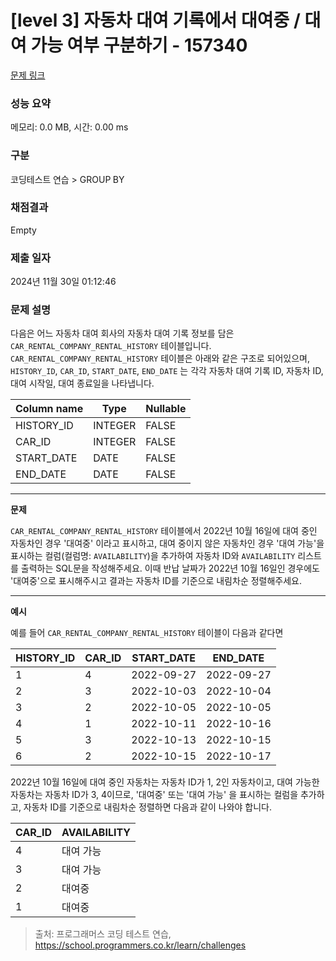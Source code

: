 # \[level 3] 자동차 대여 기록에서 대여중 / 대여 가능 여부 구분하기 - 157340

[문제 링크](https://school.programmers.co.kr/learn/courses/30/lessons/157340)

### 성능 요약

메모리: 0.0 MB, 시간: 0.00 ms

### 구분

코딩테스트 연습 > GROUP BY

### 채점결과

Empty

### 제출 일자

2024년 11월 30일 01:12:46

### 문제 설명

다음은 어느 자동차 대여 회사의 자동차 대여 기록 정보를 담은 `CAR_RENTAL_COMPANY_RENTAL_HISTORY` 테이블입니다. `CAR_RENTAL_COMPANY_RENTAL_HISTORY` 테이블은 아래와 같은 구조로 되어있으며, `HISTORY_ID`, `CAR_ID`, `START_DATE`, `END_DATE` 는 각각 자동차 대여 기록 ID, 자동차 ID, 대여 시작일, 대여 종료일을 나타냅니다.

| Column name | Type    | Nullable |
| ----------- | ------- | -------- |
| HISTORY\_ID | INTEGER | FALSE    |
| CAR\_ID     | INTEGER | FALSE    |
| START\_DATE | DATE    | FALSE    |
| END\_DATE   | DATE    | FALSE    |

***

**문제**

`CAR_RENTAL_COMPANY_RENTAL_HISTORY` 테이블에서 2022년 10월 16일에 대여 중인 자동차인 경우 '대여중' 이라고 표시하고, 대여 중이지 않은 자동차인 경우 '대여 가능'을 표시하는 컬럼(컬럼명: `AVAILABILITY`)을 추가하여 자동차 ID와 `AVAILABILITY` 리스트를 출력하는 SQL문을 작성해주세요. 이때 반납 날짜가 2022년 10월 16일인 경우에도 '대여중'으로 표시해주시고 결과는 자동차 ID를 기준으로 내림차순 정렬해주세요.

***

**예시**

예를 들어 `CAR_RENTAL_COMPANY_RENTAL_HISTORY` 테이블이 다음과 같다면

| HISTORY\_ID | CAR\_ID | START\_DATE | END\_DATE  |
| ----------- | ------- | ----------- | ---------- |
| 1           | 4       | 2022-09-27  | 2022-09-27 |
| 2           | 3       | 2022-10-03  | 2022-10-04 |
| 3           | 2       | 2022-10-05  | 2022-10-05 |
| 4           | 1       | 2022-10-11  | 2022-10-16 |
| 5           | 3       | 2022-10-13  | 2022-10-15 |
| 6           | 2       | 2022-10-15  | 2022-10-17 |

2022년 10월 16일에 대여 중인 자동차는 자동차 ID가 1, 2인 자동차이고, 대여 가능한 자동차는 자동차 ID가 3, 4이므로, '대여중' 또는 '대여 가능' 을 표시하는 컬럼을 추가하고, 자동차 ID를 기준으로 내림차순 정렬하면 다음과 같이 나와야 합니다.

| CAR\_ID | AVAILABILITY |
| ------- | ------------ |
| 4       | 대여 가능        |
| 3       | 대여 가능        |
| 2       | 대여중          |
| 1       | 대여중          |

> 출처: 프로그래머스 코딩 테스트 연습, https://school.programmers.co.kr/learn/challenges
